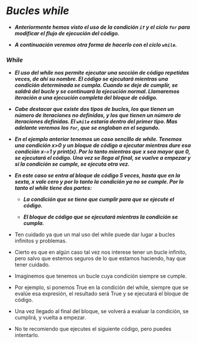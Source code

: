 # **_Bucles while_**

- **_Anteriormente hemos visto el uso de la condición ```if``` y el ciclo ```for``` para modificar el flujo de ejecución del código._**
  
- **_A continuación veremos otra forma de hacerlo con el ciclo ```while```._**

### **_While_**

- **_El uso del while nos permite ejecutar una sección de código repetidas veces, de ahí su nombre. El código se ejecutará mientras una condición determinada se cumpla. Cuando se deje de cumplir, se saldrá del bucle y se continuará la ejecución normal. Llamaremos iteración a una ejecución completa del bloque de código._**

- **_Cabe destacar que existe dos tipos de bucles, los que tienen un número de iteraciones no definidas, y los que tienen un número de iteraciones definidas. El ```while``` estaría dentro del primer tipo. Mas adelante veremos los ```for```, que se engloban en el segundo._**

- **_En el ejemplo anterior tenemos un caso sencillo de while. Tenemos una condición x>0 y un bloque de código a ejecutar mientras dure esa condición x-=1 y print(x). Por lo tanto mientras que x sea mayor que 0, se ejecutará el código. Una vez se llega al final, se vuelve a empezar y si la condición se cumple, se ejecuta otra vez._**
  
- **_En este caso se entra al bloque de código 5 veces, hasta que en la sexta, x vale cero y por lo tanto la condición ya no se cumple. Por lo tanto el while tiene dos partes:_**

  - **_La condición que se tiene que cumplir para que se ejecute el código._**
  
  - **_El bloque de código que se ejecutará mientras la condición se cumpla._**

- Ten cuidado ya que un mal uso del while puede dar lugar a bucles infinitos y problemas.
  
- Cierto es que en algún caso tal vez nos interese tener un bucle infinito, pero salvo que estemos seguros de lo que estamos haciendo, hay que tener cuidado.
  
- Imaginemos que tenemos un bucle cuya condición siempre se cumple.
  
- Por ejemplo, si ponemos True en la condición del while, siempre que se evalúe esa expresión, el resultado será True y se ejecutará el bloque de código.
- Una vez llegado al final del bloque, se volverá a evaluar la condición, se cumplirá, y vuelta a empezar.
- No te recomiendo que ejecutes el siguiente código, pero puedes intentarlo.
